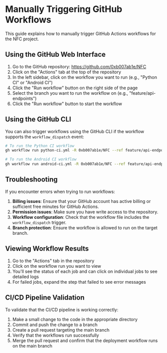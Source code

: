 # Manually Triggering GitHub Workflows

This guide explains how to manually trigger GitHub Actions workflows for the NFC project.

## Using the GitHub Web Interface

1. Go to the GitHub repository: https://github.com/0xb007ab1e/NFC
2. Click on the "Actions" tab at the top of the repository
3. In the left sidebar, click on the workflow you want to run (e.g., "Python CI" or "Android CI")
4. Click the "Run workflow" button on the right side of the page
5. Select the branch you want to run the workflow on (e.g., "feature/api-endpoints")
6. Click the "Run workflow" button to start the workflow

## Using the GitHub CLI

You can also trigger workflows using the GitHub CLI if the workflow supports the `workflow_dispatch` event:

```bash
# To run the Python CI workflow
gh workflow run python-ci.yml -R 0xb007ab1e/NFC --ref feature/api-endpoints

# To run the Android CI workflow
gh workflow run android-ci.yml -R 0xb007ab1e/NFC --ref feature/api-endpoints
```

## Troubleshooting

If you encounter errors when trying to run workflows:

1. **Billing issues**: Ensure that your GitHub account has active billing or sufficient free minutes for GitHub Actions.
2. **Permission issues**: Make sure you have write access to the repository.
3. **Workflow configuration**: Check that the workflow file includes the `workflow_dispatch` trigger.
4. **Branch protection**: Ensure the workflow is allowed to run on the target branch.

## Viewing Workflow Results

1. Go to the "Actions" tab in the repository
2. Click on the workflow run you want to view
3. You'll see the status of each job and can click on individual jobs to see detailed logs
4. For failed jobs, expand the step that failed to see error messages

## CI/CD Pipeline Validation

To validate that the CI/CD pipeline is working correctly:

1. Make a small change to the code in the appropriate directory
2. Commit and push the change to a branch
3. Create a pull request targeting the main branch
4. Verify that the workflows run successfully
5. Merge the pull request and confirm that the deployment workflow runs on the main branch
